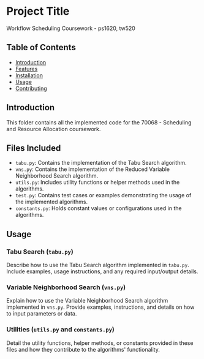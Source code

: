 # Project Title

Workflow Scheduling Coursework - ps1620, tw520 

## Table of Contents

- [Introduction](#introduction)
- [Features](#filesincluded)
- [Installation](#installation)
- [Usage](#usage)
- [Contributing](#contributing)


## Introduction

This folder contains all the implemented code for the 70068 - Scheduling and Resource Allocation coursework. 

## Files Included

- `tabu.py`: Contains the implementation of the Tabu Search algorithm.
- `vns.py`: Contains the implementation of the Reduced Variable Neighborhood Search algorithm.
- `utils.py`: Includes utility functions or helper methods used in the algorithms.
- `test.py`: Contains test cases or examples demonstrating the usage of the implemented algorithms.
- `constants.py`: Holds constant values or configurations used in the algorithms.

## Usage

### Tabu Search (`tabu.py`)

Describe how to use the Tabu Search algorithm implemented in `tabu.py`. Include examples, usage instructions, and any required input/output details.

### Variable Neighborhood Search (`vns.py`)

Explain how to use the Variable Neighborhood Search algorithm implemented in `vns.py`. Provide examples, instructions, and details on how to input parameters or data.

### Utilities (`utils.py` and `constants.py`)

Detail the utility functions, helper methods, or constants provided in these files and how they contribute to the algorithms' functionality.
